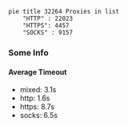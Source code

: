 
```mermaid
pie title 32264 Proxies in list
    "HTTP" : 22023
    "HTTPS": 4457
    "SOCKS" : 9157
```

### Some Info
#### Average Timeout

- mixed: 3.1s
- http: 1.6s
- https: 8.7s
- socks: 6.5s